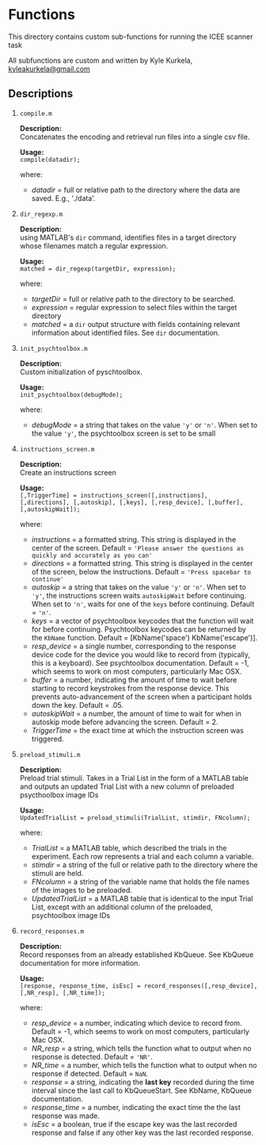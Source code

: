 # Functions

This directory contains custom sub-functions for running the ICEE scanner task

All subfunctions are custom and written by Kyle Kurkela, kyleakurkela@gmail.com

## Descriptions

1. `compile.m`

    **Description:**  
    Concatenates the encoding and retrieval run files into a single csv file.

    **Usage:**  
    `compile(datadir);`

    where:

    + *datadir* = full or relative path to the directory where the data are saved. E.g., './data'.

2. `dir_regexp.m`

    **Description:**  
    using MATLAB's `dir` command, identifies files in a target directory whose filenames match a regular expression.

    **Usage:**  
    `matched = dir_regexp(targetDir, expression);`

    where:

    + *targetDir*  = full or relative path to the directory to be searched.
    + *expression* = regular expression to select files within the target directory
    + *matched*    = a `dir` output structure with fields containing relevant information about identified files. See `dir` documentation.

3. `init_psychtoolbox.m`

    **Description:**  
    Custom initialization of pyschtoolbox.

    **Usage:**  
    `init_psychtoolbox(debugMode);`

    where:

    + *debugMode*  = a string that takes on the value `'y'` or `'n'`. When set to the value `'y'`, the psychtoolbox screen is set to be small  


4. `instructions_screen.m`

    **Description:**  
    Create an instructions screen

    **Usage:**  
    `[,TriggerTime] = instructions_screen([,instructions], [,directions], [,autoskip], [,keys], [,resp_device], [,buffer], [,autoskipWait]);`

    where:

    + *instructions*  = a formatted string. This string is displayed in the center of the screen. Default = `'Please answer the questions as quickly and accurately as you can'`
    + *directions*    = a formatted string. This string is displayed in the center of the screen, below the instructions. Default = `'Press spacebar to continue'`
    + *autoskip*      = a string that takes on the value `'y'` or `'n'`. When set to `'y'`, the instructions screen waits `autoskipWait` before continuing. When set to `'n'`, waits for one of the `keys` before continuing. Default = `'n'`.
    + *keys*          = a vector of psychtoolbox keycodes that the function will wait for before continuing. Psychtoolbox keycodes can be returned by the `KbName` function. Default = [KbName('space') KbName('escape')].
    + *resp_device*   = a single number, corresponding to the response device code for the device you would like to record from (typically, this is a keyboard). See psychtoolbox documentation. Default = -1, which seems to work on most computers, particularly Mac OSX.
    + *buffer*        = a number, indicating the amount of time to wait before starting to record keystrokes from the response device. This prevents auto-advancement of the screen when a participant holds down the key. Default = .05.
    + *autoskipWait* = a number, the amount of time to wait for when in autoskip mode before advancing the screen. Default = 2.
    + *TriggerTime*  = the exact time at which the instruction screen was triggered.

5. `preload_stimuli.m`

    **Description:**  
    Preload trial stimuli. Takes in a Trial List in the form of a MATLAB table and outputs an updated Trial List with a new column of preloaded psycthoolbox image IDs

    **Usage:**  
    `UpdatedTrialList = preload_stimuli(TrialList, stimdir, FNcolumn);`

    where:

    + *TrialList*         = a MATLAB table, which described the trials in the experiment. Each row represents a trial and each column a variable.
    + *stimdir*           = a string of the full or relative path to the directory where the stimuli are held.
    + *FNcolumn*          = a string of the variable name that holds the file names of the images to be preloaded.
    + *UpdatedTrialList*  = a MATLAB table that is identical to the input Trial List, except with an additional column of the preloaded, psychtoolbox image IDs

6. `record_responses.m`

    **Description:**  
    Record responses from an already established KbQueue. See KbQueue documentation for more information.

    **Usage:**  
    `[response, response_time, isEsc] = record_responses([,resp_device], [,NR_resp], [,NR_time]);`

    where:

    + *resp_device*         = a number, indicating which device to record from. Default = -1, which seems to work on most computers, particularly Mac OSX.
    + *NR_resp*             = a string, which tells the function what to output when no response is detected. Default = `'NR'`.
    + *NR_time*             = a number, which tells the function what to output when no response if detected. Default = `NaN`.
    + *response*            = a string, indicating the **last key** recorded during the time interval since the last call to KbQueueStart. See KbName, KbQueue documentation.
    + *response_time*       = a number, indicating the exact time the the last response was made.
    + *isEsc*               = a boolean, true if the escape key was the last recorded response and false if any other key was the last recorded response.
